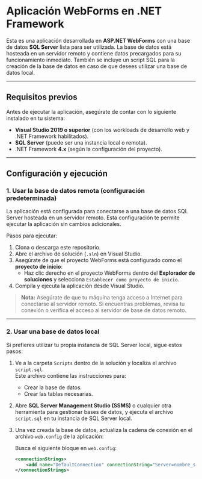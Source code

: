 # Aplicación WebForms en .NET Framework

Esta es una aplicación desarrollada en **ASP.NET WebForms** con una base de datos **SQL Server** lista para ser utilizada. La base de datos está hosteada en un servidor remoto y contiene datos precargados para su funcionamiento inmediato. También se incluye un script SQL para la creación de la base de datos en caso de que desees utilizar una base de datos local.

---

## Requisitos previos

Antes de ejecutar la aplicación, asegúrate de contar con lo siguiente instalado en tu sistema:

- **Visual Studio 2019 o superior** (con los workloads de desarrollo web y .NET Framework habilitados).
- **SQL Server** (puede ser una instancia local o remota).
- .NET Framework **4.x** (según la configuración del proyecto).

---

## Configuración y ejecución

### 1. Usar la base de datos remota (configuración predeterminada)

La aplicación está configurada para conectarse a una base de datos SQL Server hosteada en un servidor remoto. Esta configuración te permite ejecutar la aplicación sin cambios adicionales.  

Pasos para ejecutar:  
1. Clona o descarga este repositorio.  
2. Abre el archivo de solución (`.sln`) en Visual Studio.  
3. Asegúrate de que el proyecto WebForms está configurado como el **proyecto de inicio**:
   - Haz clic derecho en el proyecto WebForms dentro del **Explorador de soluciones** y selecciona `Establecer como proyecto de inicio`.  
4. Compila y ejecuta la aplicación desde Visual Studio.  

> **Nota:** Asegúrate de que tu máquina tenga acceso a Internet para conectarse al servidor remoto. Si encuentras problemas, revisa tu conexión o verifica el acceso al servidor de base de datos remoto.

---

### 2. Usar una base de datos local

Si prefieres utilizar tu propia instancia de SQL Server local, sigue estos pasos:

1. Ve a la carpeta `Scripts` dentro de la solución y localiza el archivo `script.sql`.  
   Este archivo contiene las instrucciones para:
   - Crear la base de datos.
   - Crear las tablas necesarias.

2. Abre **SQL Server Management Studio (SSMS)** o cualquier otra herramienta para gestionar bases de datos, y ejecuta el archivo `script.sql` en tu instancia de SQL Server local.  

3. Una vez creada la base de datos, actualiza la cadena de conexión en el archivo `web.config` de la aplicación:  

   Busca el siguiente bloque en `web.config`:  

   ```xml
   <connectionStrings>
       <add name="DefaultConnection" connectionString="Server=nombre_servidor;Database=nombre_base_datos;User Id=usuario;Password=contraseña;" providerName="System.Data.SqlClient" />
   </connectionStrings>
